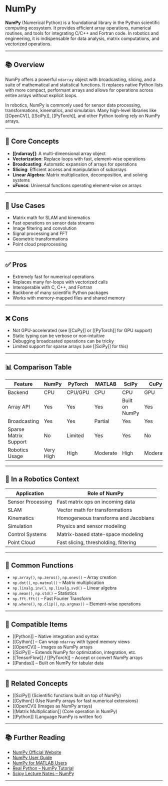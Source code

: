 # NumPy

**NumPy** (Numerical Python) is a foundational library in the Python scientific computing ecosystem. It provides efficient array operations, numerical routines, and tools for integrating C/C++ and Fortran code. In robotics and engineering, it is indispensable for data analysis, matrix computations, and vectorized operations.

---

## 📚 Overview

NumPy offers a powerful `ndarray` object with broadcasting, slicing, and a suite of mathematical and statistical functions. It replaces native Python lists with more compact, performant arrays and allows for operations across entire arrays without explicit loops.

In robotics, NumPy is commonly used for sensor data processing, transformations, kinematics, and simulation. Many high-level libraries like [[OpenCV]], [[SciPy]], [[PyTorch]], and other Python tooling rely on NumPy arrays.

---

## 🧠 Core Concepts

- **[[ndarray]]**: A multi-dimensional array object  
- **Vectorization**: Replace loops with fast, element-wise operations  
- **Broadcasting**: Automatic expansion of arrays for operations  
- **Slicing**: Efficient access and manipulation of subarrays  
- **Linear Algebra**: Matrix multiplication, decomposition, and solving systems  
- **uFuncs**: Universal functions operating element-wise on arrays  

---

## 🧰 Use Cases

- Matrix math for SLAM and kinematics  
- Fast operations on sensor data streams  
- Image filtering and convolution  
- Signal processing and FFT  
- Geometric transformations  
- Point cloud preprocessing  

---

## ✅ Pros

- Extremely fast for numerical operations  
- Replaces many for-loops with vectorized calls  
- Interoperable with C, C++, and Fortran  
- Backbone of many scientific Python packages  
- Works with memory-mapped files and shared memory  

---

## ❌ Cons

- Not GPU-accelerated (see [[CuPy]] or [[PyTorch]] for GPU support)  
- Static typing can be verbose or non-intuitive  
- Debugging broadcasted operations can be tricky  
- Limited support for sparse arrays (use [[SciPy]] for this)  

---

## 📊 Comparison Table

| Feature               | NumPy       | PyTorch     | MATLAB      | SciPy        | CuPy         |
|-----------------------|-------------|-------------|-------------|--------------|--------------|
| Backend               | CPU         | CPU/GPU     | CPU         | CPU          | GPU          |
| Array API             | Yes         | Yes         | Yes         | Built on NumPy| Yes         |
| Broadcasting          | Yes         | Yes         | Partial     | Yes           | Yes         |
| Sparse Matrix Support | No          | Limited     | Yes         | Yes           | No          |
| Robotics Usage        | Very High   | High        | Moderate    | High          | Moderate     |

---

## 🤖 In a Robotics Context

| Application              | Role of NumPy                             |
|--------------------------|-------------------------------------------|
| Sensor Processing        | Fast matrix ops on incoming data  
| SLAM                     | Vector math for transformations  
| Kinematics               | Homogeneous transforms and Jacobians  
| Simulation               | Physics and sensor modeling  
| Control Systems          | Matrix-based state-space modeling  
| Point Cloud              | Fast slicing, thresholding, filtering  

---

## 🔧 Common Functions

- `np.array()`, `np.zeros()`, `np.ones()` – Array creation  
- `np.dot()`, `np.matmul()` – Matrix multiplication  
- `np.linalg.inv()`, `np.linalg.svd()` – Linear algebra  
- `np.mean()`, `np.std()` – Statistics  
- `np.fft.fft()` – Fast Fourier Transform  
- `np.where()`, `np.clip()`, `np.argmax()` – Element-wise operations  

---

## 🔧 Compatible Items

- [[Python]] – Native integration and syntax  
- [[Cython]] – Can wrap `ndarray` with typed memory views  
- [[OpenCV]] – Images as NumPy arrays  
- [[SciPy]] – Extends NumPy for optimization, integration, etc.  
- [[TensorFlow]] / [[PyTorch]] – Accept or convert NumPy arrays  
- [[Pandas]] – Built on NumPy for tabular data  

---

## 🔗 Related Concepts

- [[SciPy]] (Scientific functions built on top of NumPy)  
- [[Cython]] (Use NumPy arrays for fast numerical extensions)  
- [[OpenCV]] (Images as NumPy arrays)  
- [[Matrix Multiplication]] (Core operation in NumPy)  
- [[Python]] (Language NumPy is written for)  

---

## 📚 Further Reading

- [NumPy Official Website](https://numpy.org/)  
- [NumPy User Guide](https://numpy.org/doc/stable/user/)  
- [NumPy for MATLAB Users](https://numpy.org/doc/stable/user/numpy-for-matlab-users.html)  
- [Real Python – NumPy Tutorial](https://realpython.com/numpy-array-programming/)  
- [Scipy Lecture Notes – NumPy](https://scipy-lectures.org/intro/numpy/)

---
